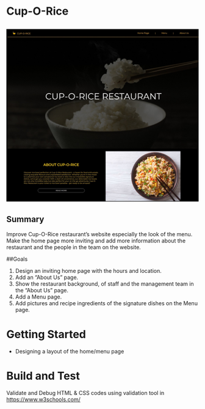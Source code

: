 # Cup-O-Rice

## ![Hero](./images/hero.jpeg 'Hero')

## Summary
Improve Cup-O-Rice restaurant’s website especially the look of the menu. Make the home page more inviting and add more information about the restaurant and the people in the team on the website. 

##Goals

1. Design an inviting home page with the hours and location.
2. Add an “About Us” page.
3. Show the restaurant background, of staff and the management team in the “About Us” page.
4. Add a Menu page.
5. Add pictures and recipe ingredients of the signature dishes on the Menu page.


# Getting Started

-	Designing a layout of the home/menu page

# Build and Test
Validate and Debug HTML & CSS codes using validation tool in https://www.w3schools.com/




